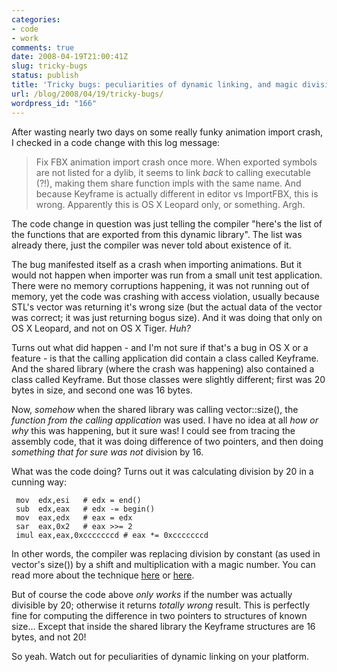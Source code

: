 ```yaml
---
categories:
- code
- work
comments: true
date: 2008-04-19T21:00:41Z
slug: tricky-bugs
status: publish
title: 'Tricky bugs: peculiarities of dynamic linking, and magic divisions'
url: /blog/2008/04/19/tricky-bugs/
wordpress_id: "166"
---
```


After wasting nearly two days on some really funky animation import crash, I checked in a code change with this log message:



> Fix FBX animation import crash once more. When exported symbols are not listed for a dylib, it seems to link _back_ to calling executable (?!), making them share function impls with the same name. And because Keyframe is actually different in editor vs ImportFBX, this is wrong. Apparently this is OS X Leopard only, or something. Argh.



The code change in question was just telling the compiler "here's the list of the functions that are exported from this dynamic library". The list was already there, just the compiler was never told about existence of it.

The bug manifested itself as a crash when importing animations. But it would not happen when importer was run from a small unit test application. There were no memory corruptions happening, it was not running out of memory, yet the code was crashing with access violation, usually because STL's vector was returning it's wrong size (but the actual data of the vector was correct; it was just returning bogus size). And it was doing that only on OS X Leopard, and not on OS X Tiger. _Huh?_

Turns out what did happen - and I'm not sure if that's a bug in OS X or a feature - is that the calling application did contain a class called Keyframe. And the shared library (where the crash was happening) also contained a class called Keyframe. But those classes were slightly different; first was 20 bytes in size, and second one was 16 bytes.

Now, _somehow_ when the shared library was calling vector<Keyframe>::size(), the _function from the calling application_ was used. I have no idea at all _how or why_ this was happening, but it sure was! I could see from tracing the assembly code, that it was doing difference of two pointers, and then doing _something that for sure was not_ division by 16.

What was the code doing? Turns out it was calculating division by 20 in a cunning way:

 
     mov  edx,esi   # edx = end()
     sub  edx,eax   # edx -= begin()
     mov  eax,edx   # eax = edx
     sar  eax,0x2   # eax >>= 2
     imul eax,eax,0xcccccccd # eax *= 0xcccccccd
     

In other words, the compiler was replacing division by constant (as used in vector's size()) by a shift and multiplication with a magic number. You can read more about the technique [here](http://blogs.msdn.com/devdev/archive/2005/12/12/502980.aspx) or [here](http://www.nynaeve.net/?p=115).

But of course the code above _only works_ if the number was actually divisible by 20; otherwise it returns _totally wrong_ result. This is perfectly fine for computing the difference in two pointers to structures of known size... Except that inside the shared library the Keyframe structures are 16 bytes, and not 20!

So yeah. Watch out for peculiarities of dynamic linking on your platform.
